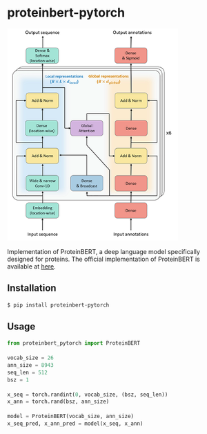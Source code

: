 # proteinbert-pytorch

![banner](img/banner.png)

Implementation of ProteinBERT, a deep language model specifically designed for proteins.
The official implementation of ProteinBERT is available at [here](https://github.com/nadavbra/protein_bert).

## Installation

```bash
$ pip install proteinbert-pytorch
```

## Usage

```python
from proteinbert_pytorch import ProteinBERT

vocab_size = 26
ann_size = 8943
seq_len = 512
bsz = 1

x_seq = torch.randint(0, vocab_size, (bsz, seq_len))
x_ann = torch.rand(bsz, ann_size)

model = ProteinBERT(vocab_size, ann_size)
x_seq_pred, x_ann_pred = model(x_seq, x_ann)
```